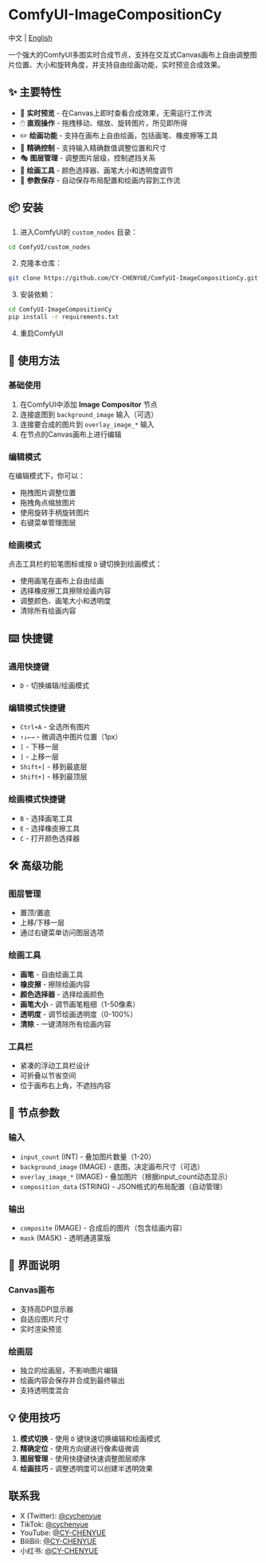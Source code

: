 # ComfyUI-ImageCompositionCy

中文 | [English](./README_EN.md)

一个强大的ComfyUI多图实时合成节点，支持在交互式Canvas画布上自由调整图片位置、大小和旋转角度，并支持自由绘画功能，实时预览合成效果。

## ✨ 主要特性

- 🎨 **实时预览** - 在Canvas上即时查看合成效果，无需运行工作流
- 🖱️ **直观操作** - 拖拽移动、缩放、旋转图片，所见即所得
- ✏️ **绘画功能** - 支持在画布上自由绘画，包括画笔、橡皮擦等工具
- 📐 **精确控制** - 支持输入精确数值调整位置和尺寸
- 🎭 **图层管理** - 调整图片层级，控制遮挡关系
- 🎨 **绘画工具** - 颜色选择器、画笔大小和透明度调节
- 💾 **参数保存** - 自动保存布局配置和绘画内容到工作流

## 📦 安装

1. 进入ComfyUI的 `custom_nodes` 目录：
```bash
cd ComfyUI/custom_nodes
```

2. 克隆本仓库：
```bash
git clone https://github.com/CY-CHENYUE/ComfyUI-ImageCompositionCy.git
```

3. 安装依赖：
```bash
cd ComfyUI-ImageCompositionCy
pip install -r requirements.txt
```

4. 重启ComfyUI

## 🎯 使用方法

### 基础使用

1. 在ComfyUI中添加 **Image Compositor** 节点
2. 连接底图到 `background_image` 输入（可选）
3. 连接要合成的图片到 `overlay_image_*` 输入
4. 在节点的Canvas画布上进行编辑

### 编辑模式
在编辑模式下，你可以：
- 拖拽图片调整位置
- 拖拽角点缩放图片
- 使用旋转手柄旋转图片
- 右键菜单管理图层

### 绘画模式
点击工具栏的铅笔图标或按 `D` 键切换到绘画模式：
- 使用画笔在画布上自由绘画
- 选择橡皮擦工具擦除绘画内容
- 调整颜色、画笔大小和透明度
- 清除所有绘画内容

## ⌨️ 快捷键

### 通用快捷键
- `D` - 切换编辑/绘画模式

### 编辑模式快捷键
- `Ctrl+A` - 全选所有图片
- `↑↓←→` - 微调选中图片位置（1px）
- `[` - 下移一层
- `]` - 上移一层
- `Shift+[` - 移到最底层
- `Shift+]` - 移到最顶层

### 绘画模式快捷键
- `B` - 选择画笔工具
- `E` - 选择橡皮擦工具
- `C` - 打开颜色选择器

## 🛠️ 高级功能

### 图层管理
- 置顶/置底
- 上移/下移一层
- 通过右键菜单访问图层选项

### 绘画工具
- **画笔** - 自由绘画工具
- **橡皮擦** - 擦除绘画内容
- **颜色选择器** - 选择绘画颜色
- **画笔大小** - 调节画笔粗细（1-50像素）
- **透明度** - 调节绘画透明度（0-100%）
- **清除** - 一键清除所有绘画内容

### 工具栏
- 紧凑的浮动工具栏设计
- 可折叠以节省空间
- 位于画布右上角，不遮挡内容

## 📖 节点参数

### 输入
- `input_count` (INT) - 叠加图片数量（1-20）
- `background_image` (IMAGE) - 底图，决定画布尺寸（可选）
- `overlay_image_*` (IMAGE) - 叠加图片（根据input_count动态显示）
- `composition_data` (STRING) - JSON格式的布局配置（自动管理）

### 输出
- `composite` (IMAGE) - 合成后的图片（包含绘画内容）
- `mask` (MASK) - 透明通道蒙版

## 🎨 界面说明

### Canvas画布
- 支持高DPI显示器
- 自适应图片尺寸
- 实时渲染预览

### 绘画层
- 独立的绘画层，不影响图片编辑
- 绘画内容会保存并合成到最终输出
- 支持透明度混合

## 💡 使用技巧

1. **模式切换** - 使用 `D` 键快速切换编辑和绘画模式
2. **精确定位** - 使用方向键进行像素级微调
3. **图层管理** - 使用快捷键快速调整图层顺序
4. **绘画技巧** - 调整透明度可以创建半透明效果

## 联系我

- X (Twitter): [@cychenyue](https://x.com/cychenyue)
- TikTok: [@cychenyue](https://www.tiktok.com/@cychenyue)
- YouTube: [@CY-CHENYUE](https://www.youtube.com/@CY-CHENYUE)
- BiliBili: [@CY-CHENYUE](https://space.bilibili.com/402808950)
- 小红书: [@CY-CHENYUE](https://www.xiaohongshu.com/user/profile/6360e61f000000001f01bda0)